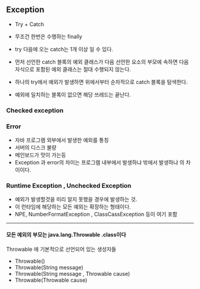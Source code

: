 ## Exception


- Try + Catch
- 무조건 한번은 수행하는 finally


- try 다음에 오는 catch는 1개 이상 일 수 있다.
- 먼저 선언한 catch 블록의 예외 클래스가 다음 선언한 요소의 부모에 속하면 다음 자식으로 포함된 예외 클래스는 절대 수행되지 않는다.
- 하나의 try에서 예외가 발생하면 위에서부터 순차적으로 catch 블록을 탐색한다.
- 예외에 일치하는 블록이 없으면 해당 쓰레드는 끝난다.



### Checked exception
### Error
- 자바 프로그램 외부에서 발생한 예외를 통칭 
- 서버의 디스크 불량
- 메인보드가 맛이 가는등
- Exception 과 error의 차이는 프로그램 내부에서 발생하냐 밖에서 발생하냐 의 차이이다.
### Runtime Exception , Unchecked Exception
- 예외가 발생할것을 미리 알지 못했을 경우에 발생하는 것.
- 이 런타임에 해당하는 모든 예외는 확장하는 형태이다.
- NPE, NumberFormatException , ClassCassException 등이 여기 포함

----

#### 모든 예외의 부모는 java.lang.Throwable .class이다

Throwable 에 기본적으로 선언되어 있는 생성자들
- Throwable()
- Throwable(String message)
- Throwable(String message , Throwable cause)
- Throwable(Throwable cause)




